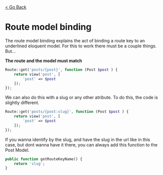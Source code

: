 [< Go Back](../README.md)

# Route model binding

The route model binding explains the act of binding a route key to an underlined eloquent model. For this to work there must be a couple things. But...

__The route and the model must match__

```php
Route::get('posts/{post}', function (Post $post ) {
    return view('post', [
        'post' => $post
    ]);
});
```

We can also do this with a slug or any other atribute. To do this, the code is slightly different.

```php
Route::get('posts/{post:slug}', function (Post $post ) {
    return view('post', [
        'post' => $post
    ]);
});
```

If you wanna identify by the slug, and have the slug in the url like in this case, but dont wanna have it there, you can always add this function to the Post Model.

```php
public function getRouteKeyName() {
    return 'slug';
}
```